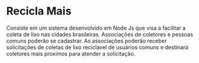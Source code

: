# Recicla Mais

Consiste em um sistema desenvolvido em Node Js que visa a facilitar a coleta de lixo nas cidades brasileiras.
Associações de coletores e pessoas comuns poderão se cadastrar. 
As associações poderão receber solicitações de coletas de lixo reciclavel de usuários comuns e destinará coletores mais proximos para atender a solicitação.
